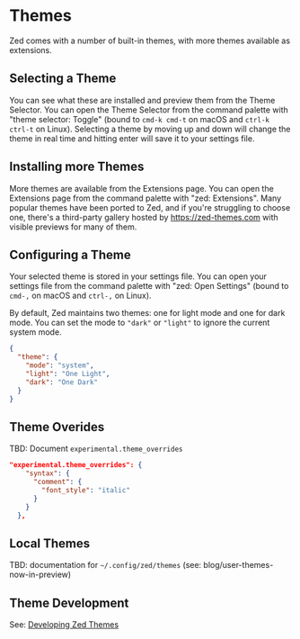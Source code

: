 # Themes

Zed comes with a number of built-in themes, with more themes available as extensions.

## Selecting a Theme

You can see what these are installed and preview them from the Theme Selector. You can open the Theme Selector from the command palette with "theme selector: Toggle" (bound to `cmd-k cmd-t` on macOS and `ctrl-k ctrl-t` on Linux). Selecting a theme by moving up and down will change the theme in real time and hitting enter will save it to your settings file.

## Installing more Themes

More themes are available from the Extensions page. You can open the Extensions page from the command palette with "zed: Extensions". Many popular themes have been ported to Zed, and if you're struggling to choose one, there's a third-party gallery hosted by https://zed-themes.com with visible previews for many of them.

## Configuring a Theme

Your selected theme is stored in your settings file. You can open your settings file from the command palette with "zed: Open Settings" (bound to `cmd-,` on macOS and `ctrl-,` on Linux).

By default, Zed maintains two themes: one for light mode and one for dark mode. You can set the mode to `"dark"` or `"light"` to ignore the current system mode.

```json
{
  "theme": {
    "mode": "system",
    "light": "One Light",
    "dark": "One Dark"
  }
}
```

## Theme Overides

TBD: Document `experimental.theme_overrides`

```json
"experimental.theme_overrides": {
    "syntax": {
      "comment": {
        "font_style": "italic"
      }
    }
  },
```

## Local Themes

TBD: documentation for `~/.config/zed/themes` (see: blog/user-themes-now-in-preview)

## Theme Development

See: [Developing Zed Themes](./development/themes.md)
